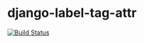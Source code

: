 # django-label-tag-attr

[![Build Status](https://travis-ci.org/c-bata/django-label-tag-attr.svg?branch=master)](https://travis-ci.org/c-bata/django-label-tag-attr)

